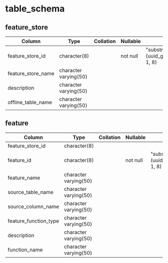 # table_schema

## feature_store
|Column       |         Type          | Collation | Nullable |                          Default|
---|---|---|---|---|
 |feature_store_id   | character(8)          |           | not null | "substring"(uuid_generate_v4()::character(8)::text, 1, 8)
 |feature_store_name | character varying(50) |           |          |
 |description        | character varying(50) |           |          |
 |offline_table_name | character varying(50) |           |          |

 ## feature
 |Column|Type|Collation|Nullable|Default|
|---|---|---|---|---|
|feature_store_id      | character(8)          |           |          |
|feature_id            | character(8)          |           | not null | "substring"(uuid_generate_v4()::character(8)::text, 1, 8)
|feature_name          | character varying(50) |           |          |
|source_table_name     | character varying(50) |           |          |
|source_column_name    | character varying(50) |           |          |
|feature_function_type | character varying(50) |           |          |
|description           | character varying(50) |           |          |
|function_name         | character varying(50) |           |          |
